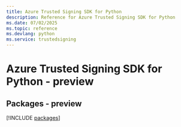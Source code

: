 ```yaml
---
title: Azure Trusted Signing SDK for Python
description: Reference for Azure Trusted Signing SDK for Python
ms.date: 07/02/2025
ms.topic: reference
ms.devlang: python
ms.service: trustedsigning
---
```

# Azure Trusted Signing SDK for Python - preview
## Packages - preview
[!INCLUDE [packages](trusted-signing-index.md)]